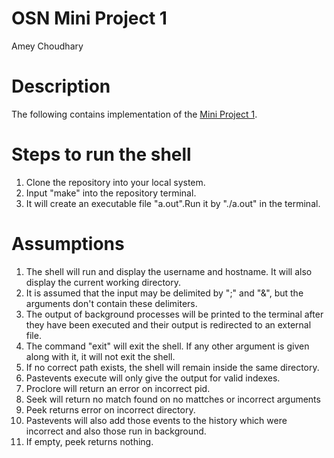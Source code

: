 # OSN Mini Project 1
Amey Choudhary

# Description
The following contains implementation of the [Mini Project 1](https://karthikv1392.github.io/cs3301_osn/mini-projects/mp1).

# Steps to run the shell
1. Clone the repository into your local system.
2. Input "make" into the repository terminal.
3. It will create an executable file "a.out".Run it by "./a.out" in the terminal.

# Assumptions
1. The shell will run and display the username and hostname. It will also display the current working directory.
2. It is assumed that the input may be delimited by ";" and "&", but the arguments don't contain these delimiters.
3. The output of background processes will be printed to the terminal after they have been executed and their output is redirected to an external file.
4. The command "exit" will exit the shell. If any other argument is given along with it, it will not exit the shell.
5. If no correct path exists, the shell will remain inside the same directory.
6. Pastevents execute will only give the output for valid indexes.
7. Proclore will return an error on incorrect pid.
8. Seek will return no match found on no mattches or incorrect arguments
9. Peek returns error on incorrect directory.
10. Pastevents will also add those events to the history which were incorrect and also those run in background.
11. If empty, peek returns nothing.
